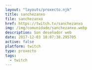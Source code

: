 ```yaml
---
layout: "layouts/proxecto.njk"
title: sanchezanxo
file: sanchezanxo
href: https://twitch.tv/sanchezanxo
img: /img/comunidade/sanchezanxo.webp
description: Son deseñador web
date: 2017-12-03 18:07:38.295705
active: false
platform: twitch
type: proxecto
tags:
  - twitch
---
```

